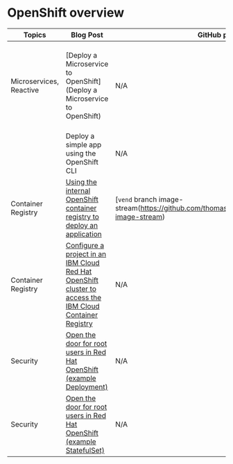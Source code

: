 # OpenShift overview

| Topics | Blog Post | GitHub project | Other links |
| --- | --- | --- | --- |
| Microservices, Reactive | [Deploy a Microservice to OpenShift](Deploy a Microservice to OpenShift) | N/A |  _Hands-on workshop: Reactive Endpoints with Quarkus on OpenShift_ [Workshop Documentation with GitBook](https://ibm-developer.gitbook.io/reactive-endpoints-with-quarkus-on-openshift), [YouTube](https://youtu.be/iwca0BV7fIc) |
|  | Deploy a simple app using the OpenShift CLI | N/A  | N/A |
| Container Registry | [Using the internal OpenShift container registry to deploy an application](https://suedbroecker.net/2021/11/25/using-the-internal-openshift-container-registry-to-deploy-an-application/) |[`vend` branch image-stream(https://github.com/thomassuedbroecker/vend/tree/vend-image-stream) | N/A |  N/A |
| Container Registry | [Configure a project in an IBM Cloud Red Hat OpenShift cluster to access the IBM Cloud Container Registry](https://suedbroecker.net/2021/11/07/configure-a-project-in-an-ibm-cloud-red-hat-openshift-cluster-to-access-the-ibm-cloud-container-registry/) |  N/A |  N/A |
| Security | [Open the door for root users in Red Hat OpenShift (example Deployment)](https://suedbroecker.net/2021/12/09/open-the-door-for-root-users-in-red-hat-openshift)| N/A |  N/A |
| Security | [Open the door for root users in Red Hat OpenShift (example StatefulSet)](https://suedbroecker.net/2021/12/09/open-the-door-for-root-users-in-red-hat-openshift%c2%b6/) |  N/A  |  N/A |